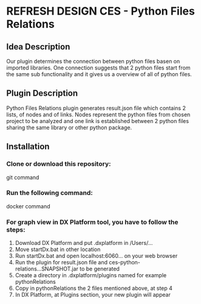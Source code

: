 # REFRESH DESIGN    CES - Python Files Relations

## Idea Description

Our plugin determines the connection between python files basen on imported libraries. One connection suggests that 2 python files start from the same sub functionality and it gives us a overview of all of python files.

## Plugin Description

Python Files Relations plugin generates result.json file which contains 2 lists, of nodes and of links. Nodes represent the python files from chosen project to be analyzed and one link is established between 2 python files sharing the same library or other python package. 

## Installation

### Clone or download this repository:
   git command
### Run the following command:
   docker command  
### For graph view in DX Platform tool, you have to follow the steps:
   1. Download DX Platform and put .dxplatform in /Users/...
   2. Move startDx.bat in other location
   3. Run startDx.bat and open localhost:6060... on your web browser
   4. Run the plugin for result.json file and ces-python-relations...SNAPSHOT.jar to be generated
   5. Create a directory in .dxplatform/plugins named for example pythonRelations
   6. Copy in pythonRelations the 2 files mentioned above, at step 4
   7. In DX Platform, at Plugins section, your new plugin will appear


